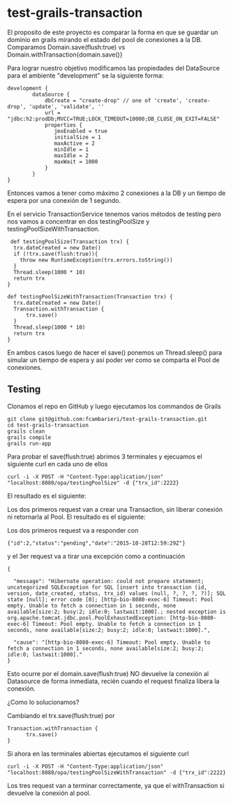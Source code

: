 # test-grails-transaction

El proposito de este proyecto es comparar la forma en que se guardar un dominio en grails mirando el estado del pool de conexiones a la DB. Comparamos Domain.save(flush:true) vs Domain.withTransaction{domain.save()}

Para lograr nuestro objetivo modificamos las propiedades del DataSource para el ambiente "development" se la siguiente forma:

    development {
            dataSource {
                dbCreate = "create-drop" // one of 'create', 'create-drop', 'update', 'validate', ''
                url = "jdbc:h2:prodDb;MVCC=TRUE;LOCK_TIMEOUT=10000;DB_CLOSE_ON_EXIT=FALSE"
                properties {
                   jmxEnabled = true
                   initialSize = 1
                   maxActive = 2
                   minIdle = 1
                   maxIdle = 2
                   maxWait = 1000
                }
            }
    }

  Entonces vamos a tener como máximo 2 conexiones a la DB y un tiempo de espera por una conexión de 1 segundo.
  
  En el servicio TransactionService tenemos varios métodos de testing pero nos vamos a concentrar en dos testingPoolSize y testingPoolSizeWithTransaction.
  
     def testingPoolSize(Transaction trx) {
      trx.dateCreated = new Date()
      if (!trx.save(flush:true)){
        throw new RuntimeException(trx.errors.toString())
      }
      Thread.sleep(1000 * 10)
      return trx
    }
    
    def testingPoolSizeWithTransaction(Transaction trx) {
      trx.dateCreated = new Date()
      Transaction.withTransaction {
          trx.save()
      }
      Thread.sleep(1000 * 10)
      return trx
    }
 
 En ambos casos luego de hacer el save() ponemos un Thread.sleep() para simular un tiempo de espera y así poder ver como se comparta el Pool de conexiones.

Testing
---
Clonamos el repo en GitHub y luego ejecutamos los commandos de Grails

    git clone git@github.com:fcambarieri/test-grails-transaction.git
    cd test-grails-transaction
    grails clean
    grails compile
    grails run-app

Para probar el save(flush:true) abrimos 3 terminales y ejecuamos el siguiente curl en cada uno de ellos

    curl -i -X POST -H "Content-Type:application/json" "localhost:8080/opa/testingPoolSize" -d {"trx_id":2222}

El resultado es el siguiente:

  Los dos primeros request van a crear una Transaction, sin liberar conexión ni retornarla al Pool. El resultado es el siguiente:
  
  Los dos primeros request va a responder con
  
    {"id":2,"status":"pending","date":"2015-10-28T12:59:29Z"}
  
  y el 3er request va a tirar una excepción como a continuación

    {

      "message": "Hibernate operation: could not prepare statement; uncategorized SQLException for SQL [insert into transaction (id, version, date_created, status, trx_id) values (null, ?, ?, ?, ?)]; SQL state [null]; error code [0]; [http-bio-8080-exec-6] Timeout: Pool empty. Unable to fetch a connection in 1 seconds, none available[size:2; busy:2; idle:0; lastwait:1000].; nested exception is org.apache.tomcat.jdbc.pool.PoolExhaustedException: [http-bio-8080-exec-6] Timeout: Pool empty. Unable to fetch a connection in 1 seconds, none available[size:2; busy:2; idle:0; lastwait:1000].",

      "cause": "[http-bio-8080-exec-6] Timeout: Pool empty. Unable to fetch a connection in 1 seconds, none available[size:2; busy:2; idle:0; lastwait:1000]."
    }

  Esto ocurre por el domain.save(flush:true) NO devuelve la conexión al Datasource de forma inmediata, recién cuando el request finaliza libera la conexión.

  ¿Como lo solucionamos?

  Cambiando el trx.save(flush:true) por

    Transaction.withTransaction {
          trx.save()
    }

  Si ahora en las terminales abiertas ejecutamos el siguiente curl

    curl -i -X POST -H "Content-Type:application/json" "localhost:8080/opa/testingPoolSizeWithTransaction" -d {"trx_id":2222}

  Los tres request van a terminar correctamente, ya que el withTransaction si devuelve la conexión al pool.
